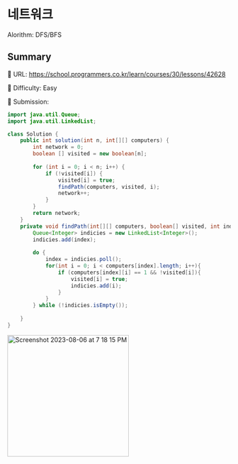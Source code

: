 # 네트워크
Alorithm: DFS/BFS

## Summary
:file_folder: URL: https://school.programmers.co.kr/learn/courses/30/lessons/42628<p />
:pushpin: Difficulty: Easy<p />
:paperclip: Submission:<p />

```java
import java.util.Queue;
import java.util.LinkedList;

class Solution {
    public int solution(int n, int[][] computers) {
        int network = 0;
        boolean [] visited = new boolean[n];
        
        for (int i = 0; i < n; i++) {
            if (!visited[i]) {
                visited[i] = true;
                findPath(computers, visited, i); 
                network++;
            }
        }
        return network;
    }
    private void findPath(int[][] computers, boolean[] visited, int index){
        Queue<Integer> indicies = new LinkedList<Integer>();
        indicies.add(index);
        
        do {
            index = indicies.poll();
            for(int i = 0; i < computers[index].length; i++){
                if (computers[index][i] == 1 && !visited[i]){
                    visited[i] = true;
                    indicies.add(i);
                }
            }
        } while (!indicies.isEmpty());
         
    }
}
```

<img width="274" alt="Screenshot 2023-08-06 at 7 18 15 PM" src="https://github.com/yoonlee201/algorithms-challenge/assets/93956761/16434581-5ce0-459a-8207-939c7b4d5218">
